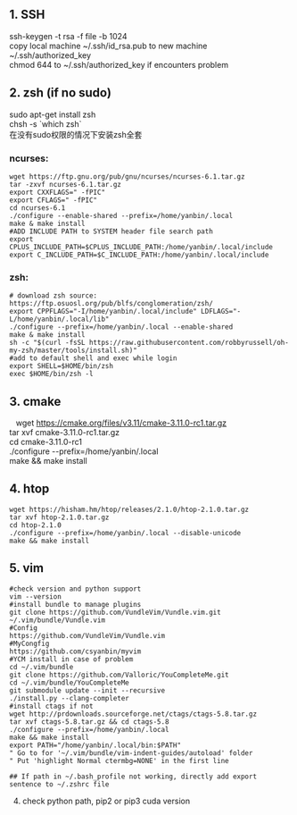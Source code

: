 ## 1. SSH   
ssh-keygen -t rsa -f file -b 1024   
copy local machine ~/.ssh/id_rsa.pub to new machine ~/.ssh/authorized_key   
chmod 644 to ~/.ssh/authorized_key if encounters problem   

## 2. zsh (if no sudo)   
sudo apt-get install zsh   
chsh -s \`which zsh\`   
在没有sudo权限的情况下安装zsh全套   
### ncurses:   
    wget https://ftp.gnu.org/pub/gnu/ncurses/ncurses-6.1.tar.gz   
    tar -zxvf ncurses-6.1.tar.gz   
    export CXXFLAGS=" -fPIC"   
    export CFLAGS=" -fPIC"   
    cd ncurses-6.1   
    ./configure --enable-shared --prefix=/home/yanbin/.local   
    make & make install   
    #ADD INCLUDE PATH to SYSTEM header file search path   
    export CPLUS_INCLUDE_PATH=$CPLUS_INCLUDE_PATH:/home/yanbin/.local/include   
    export C_INCLUDE_PATH=$C_INCLUDE_PATH:/home/yanbin/.local/include   
   
### zsh:
    # download zsh source: https://ftp.osuosl.org/pub/blfs/conglomeration/zsh/
    export CPPFLAGS="-I/home/yanbin/.local/include" LDFLAGS="-L/home/yanbin/.local/lib"   
    ./configure --prefix=/home/yanbin/.local --enable-shared   
    make & make install   
    sh -c "$(curl -fsSL https://raw.githubusercontent.com/robbyrussell/oh-my-zsh/master/tools/install.sh)"   
    #add to default shell and exec while login   
    export SHELL=$HOME/bin/zsh   
    exec $HOME/bin/zsh -l   
## 3. cmake
    wget https://cmake.org/files/v3.11/cmake-3.11.0-rc1.tar.gz   
    tar xvf cmake-3.11.0-rc1.tar.gz   
    cd cmake-3.11.0-rc1   
    ./configure --prefix=/home/yanbin/.local   
    make && make install
    
## 4. htop
    wget https://hisham.hm/htop/releases/2.1.0/htop-2.1.0.tar.gz   
    tar xvf htop-2.1.0.tar.gz   
    cd htop-2.1.0   
    ./configure --prefix=/home/yanbin/.local --disable-unicode   
    make && make install
    
## 5. vim
    #check version and python support
    vim --version	
    #install bundle to manage plugins
    git clone https://github.com/VundleVim/Vundle.vim.git ~/.vim/bundle/Vundle.vim
    #Config
    https://github.com/VundleVim/Vundle.vim
    #MyCongfig
    https://github.com/csyanbin/myvim
    #YCM install in case of problem
    cd ~/.vim/bundle
    git clone https://github.com/Valloric/YouCompleteMe.git   
    cd ~/.vim/bundle/YouCompleteMe   
    git submodule update --init --recursive
    ./install.py --clang-completer
    #install ctags if not
    wget http://prdownloads.sourceforge.net/ctags/ctags-5.8.tar.gz
    tar xvf ctags-5.8.tar.gz && cd ctags-5.8
    ./configure --prefix=/home/yanbin/.local
    make && make install
    export PATH="/home/yanbin/.local/bin:$PATH"
    " Go to for '~/.vim/bundle/vim-indent-guides/autoload' folder
    " Put 'highlight Normal ctermbg=NONE' in the first line
    
    ## If path in ~/.bash_profile not working, directly add export sentence to ~/.zshrc file
4. check python path, pip2 or pip3
    cuda version
	






